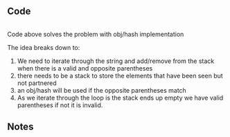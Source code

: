 ## Code
``` js

```
Code above solves the problem with obj/hash implementation

The idea breaks down to:
1. We need to iterate through the string and add/remove from the stack when there is a valid and opposite parentheses
2. there needs to be a stack to store the elements that have been seen but not partnered
3. an obj/hash will be used if the opposite parentheses match
4. As we iterate through the loop is the stack ends up empty we have valid parentheses if not it is invalid.
## Notes
